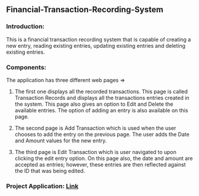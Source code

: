 ## Financial-Transaction-Recording-System 

### Introduction:
This is a financial transaction recording system that is capable of creating a new entry, reading existing entries, updating existing entries and deleting existing entries.

### Components:
The application has three different web pages =>
1. The first one displays all the recorded transactions. This page is called Transaction Records and displays all the transactions entries created in the system. This page also gives an option to Edit and Delete the available entries. The option of adding an entry is also available on this page.
   
2. The second page is Add Transaction which is used when the user chooses to add the entry on the previous page. The user adds the Date and Amount values for the new entry.
   
3. The third page is Edit Transaction which is user navigated to upon clicking the edit entry option. On this page also, the date and amount are accepted as entries; however, these entries are then reflected against the ID that was being edited.

### Project Application: [Link](https://financial-transaction-recording-system.onrender.com)
